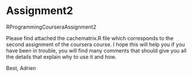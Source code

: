 Assignment2
===========

RProgrammingCourseraAssignment2

Please find attached the cachematrix.R file which corresponds to the second assignment of the coursera course.
I hope this will help you if you have been in trouble, you will find many comments that should give you all the details
that explain why to use it and how.

Best,
Adrien
